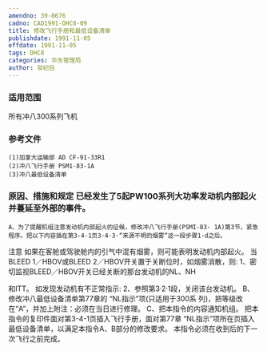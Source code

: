 ```yaml
---
amendno: 39-0676
cadno: CAD1991-DHC8-09
title: 修改飞行手册和最低设备清单
publishdate: 1991-11-05
effdate: 1991-11-05
tags: DHC8
categories: 华东管理局
author: 邬纪召
---
```


### 适用范围 
所有冲八300系列飞机

<!--more-->
### 参考文件
    (1)加拿大运输部 AD CF-91-33R1 
    (2)冲八飞行手册 PSM1-83-1A 
    (3)冲八最低设备清单

### 原因、措施和规定 已经发生了5起PW100系列大功率发动机内部起火并蔓延至外部的事件。 
    A、为了提醒机组注意发动机内部起火的征候，修改冲八飞行手册(PSMI-83- 1A)第3节，紧急程序。把以下内容插在第3-4-1页3·4·3·“来源不明的烟雾”这一段步骤1·d之后。 
注意     如果在客舱或驾驶舱内的引气中混有烟雾，则可能表明发动机内部起火。     当BLEED 1／HBOV或BLEED 2／HBOV开关置于关断位时，如烟雾消散，则:     1、密切监视BLEED／HBOV开关已经关断的那台发动机的NL、NH
  
和ITT。 如发现发动机有不正常指示: 2、参照第3·2·1段，关闭该台发动机。     B、修改冲八最低设备清单第77章的 “NL指示”项(只适用于300系
列)，把等级改在“A”，并加上附注：必须在当日进行修理。 C、把本指令的内容通知机组。     把本指令的复印件面对第3-4-1页插入飞行手册，面对第77章 
“NL指示”项所在页插入最低设备清单，以满足本指令A、B部分的修改要求。 本指令必须在收到后的下一次飞行之前完成。
